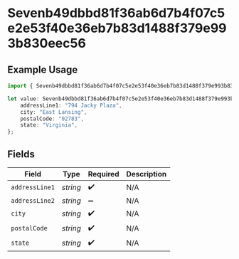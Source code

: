 # Sevenb49dbbd81f36ab6d7b4f07c5e2e53f40e36eb7b83d1488f379e993b830eec56

## Example Usage

```typescript
import { Sevenb49dbbd81f36ab6d7b4f07c5e2e53f40e36eb7b83d1488f379e993b830eec56 } from "@wingspan/payments/sdk/models/shared";

let value: Sevenb49dbbd81f36ab6d7b4f07c5e2e53f40e36eb7b83d1488f379e993b830eec56 = {
    addressLine1: "794 Jacky Plaza",
    city: "East Lansing",
    postalCode: "02783",
    state: "Virginia",
};
```

## Fields

| Field              | Type               | Required           | Description        |
| ------------------ | ------------------ | ------------------ | ------------------ |
| `addressLine1`     | *string*           | :heavy_check_mark: | N/A                |
| `addressLine2`     | *string*           | :heavy_minus_sign: | N/A                |
| `city`             | *string*           | :heavy_check_mark: | N/A                |
| `postalCode`       | *string*           | :heavy_check_mark: | N/A                |
| `state`            | *string*           | :heavy_check_mark: | N/A                |